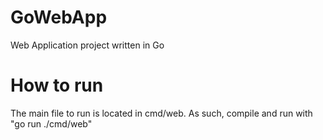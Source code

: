 # GoWebApp
Web Application project written in Go

# How to run
The main file to run is located in cmd/web.
As such, compile and run with "go run ./cmd/web"
